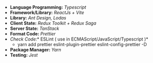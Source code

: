 - **Language Programming:** *Typescript*
- **Framework/Library:** *ReactJs + Vite*
- **Library:** *Ant Design, Lodas*
- **Client State:** *Redux Toolkit + Redux Saga*
- **Server State:** *TanStack*
- **Format Code:** *Prettier*
- **Check Code*:** ESLint ( use in ECMAScript/JavaScript/Typescript )*
    - yarn add prettier eslint-plugin-prettier eslint-config-prettier -D
- **Package Manager:** *Yarn*
- **Testing:** *Jest*
